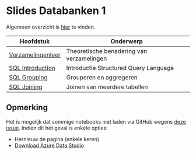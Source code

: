 # Slides Databanken 1

Algemeen overzicht is [hier](https://hogent-databases.github.io/DB1-Slides) te vinden.

| Hoofdstuk | Onderwerp |
| --------- | --------- |
| [Verzamelingenleer](https://hogent-databases.github.io/DB1-Slides/slides/verzamelingenleer) | Theoretische benadering van verzamelingen |
| [SQL Introduction](https://hogent-databases.github.io/DB1-Slides/slides/sql) | Introductie Structured Query Language |
| [SQL Grouping](https://nbviewer.jupyter.org/github/HOGENT-Databases/DB1-Slides/blob/master/notebooks/grouping.ipynb) | Grouperen en aggregeren |
| [SQL Joining](https://nbviewer.jupyter.org/github/HOGENT-Databases/DB1-Slides/blob/master/notebooks/joining.ipynb) | Joinen van meerdere tabellen |

## Opmerking
Het is mogelijk dat sommige notebooks niet laden via GitHub wegens [deze issue](https://github.com/iurisegtovich/PyTherm-applied-thermodynamics/issues/11). Indien dit het geval is enkele opties:
- Hernieuw de pagina (enkele keren)
- [Download Azure Data Studio](https://docs.microsoft.com/en-us/sql/azure-data-studio/download-azure-data-studio?view=sql-server-ver15)
